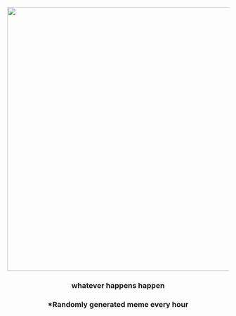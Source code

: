 <p align="center">
        <img src="https://i.redd.it/ur4bjcl9z5791.jpg" width="600" height="600">
        </p>
        <h3 align="center">whatever happens happen</h3>
        <h3 align="center">*Randomly generated meme every hour</h3>
    